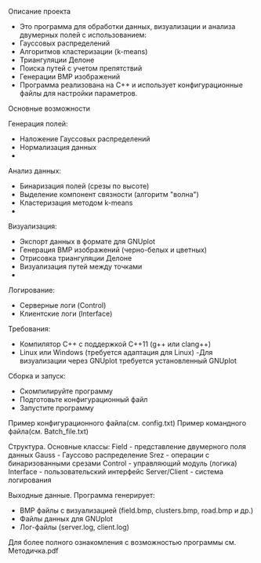 Описание проекта
- Это программа для обработки данных, визуализации и анализа двумерных полей с использованием:
- Гауссовых распределений
- Алгоритмов кластеризации (k-means)
- Триангуляции Делоне
- Поиска путей с учетом препятствий
- Генерации BMP изображений
- Программа реализована на C++ и использует конфигурационные файлы для настройки параметров.

Основные возможности

Генерация полей:
- Наложение Гауссовых распределений
- Нормализация данных
- 
Анализ данных:
- Бинаризация полей (срезы по высоте)
- Выделение компонент связности (алгоритм "волна")
- Кластеризация методом k-means
- 
Визуализация:
- Экспорт данных в формате для GNUplot
- Генерация BMP изображений (черно-белых и цветных)
- Отрисовка триангуляции Делоне
- Визуализация путей между точками
- 
Логирование:
- Серверные логи (Control)
- Клиентские логи (Interface)

Требования:
- Компилятор C++ с поддержкой C++11 (g++ или clang++)
- Linux или Windows (требуется адаптация для Linux)
 -Для визуализации через GNUplot требуется установленный GNUplot

Сборка и запуск:
- Скомпилируйте программу
- Подготовьте конфигурационный файл
- Запустите программу

Пример конфигурационного файла(см. config.txt)
Пример командного файла(см. Batch_file.txt)

Структура.
Основные классы:
Field - представление двумерного поля данных
Gauss - Гауссово распределение
Srez - операции с бинаризованными срезами
Control - управляющий модуль (логика)
Interface - пользовательский интерфейс
Server/Client - система логирования

Выходные данные.
Программа генерирует:
- BMP файлы с визуализацией (field.bmp, clusters.bmp, road.bmp и др.)
- Файлы данных для GNUplot
- Лог-файлы (server.log, client.log)

Для более полного ознакомления с возможностью программы см. Методичка.pdf
